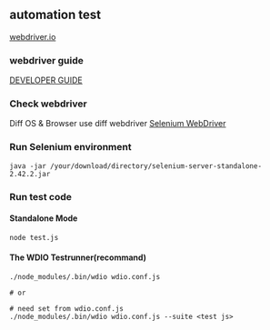 ## automation test

[webdriver.io](http://webdriver.io/)

### webdriver guide

[DEVELOPER GUIDE](http://webdriver.io/guide.html)

### Check webdriver

Diff OS & Browser use diff webdriver
[Selenium WebDriver](http://www.seleniumhq.org/projects/webdriver/)

### Run Selenium environment

```shell
java -jar /your/download/directory/selenium-server-standalone-2.42.2.jar
```

### Run test code

#### Standalone Mode

```shell
node test.js
```

#### The WDIO Testrunner(recommand)

```shell
./node_modules/.bin/wdio wdio.conf.js

# or

# need set from wdio.conf.js
./node_modules/.bin/wdio wdio.conf.js --suite <test js>
```
